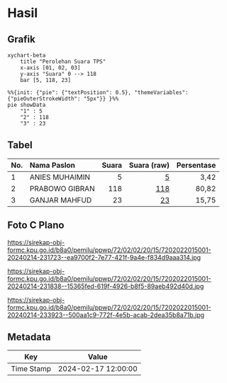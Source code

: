 # Hasil

## Grafik

```mermaid
xychart-beta
    title "Perolehan Suara TPS"
    x-axis [01, 02, 03]
    y-axis "Suara" 0 --> 118
    bar [5, 118, 23]
```

```mermaid
%%{init: {"pie": {"textPosition": 0.5}, "themeVariables": {"pieOuterStrokeWidth": "5px"}} }%%
pie showData
    "1" : 5
    "2" : 118
    "3" : 23
```

## Tabel

| No. | Nama Paslon    | Suara | Suara (raw) | Persentase |
|:--- |:-------------- | -----:| -----------:| ----------:|
| 1   | ANIES MUHAIMIN | 5     | [5][p-1]    | 3,42       |
| 2   | PRABOWO GIBRAN | 118   | [118][p-2]  | 80,82      |
| 3   | GANJAR MAHFUD  | 23    | [23][p-3]   | 15,75      |


[p-1]: https://github.com/gigit-pemilu/pemilu-2024-72-sulawesi-tengah/blob/main/pilpres/hitung-suara/sub/72-sulawesi-tengah/sub/02-poso/sub/02-poso-pesisir/sub/2015-pinedapa/sub/001-tps/sub/paslon-1.txt
[p-2]: https://github.com/gigit-pemilu/pemilu-2024-72-sulawesi-tengah/blob/main/pilpres/hitung-suara/sub/72-sulawesi-tengah/sub/02-poso/sub/02-poso-pesisir/sub/2015-pinedapa/sub/001-tps/sub/paslon-2.txt
[p-3]: https://github.com/gigit-pemilu/pemilu-2024-72-sulawesi-tengah/blob/main/pilpres/hitung-suara/sub/72-sulawesi-tengah/sub/02-poso/sub/02-poso-pesisir/sub/2015-pinedapa/sub/001-tps/sub/paslon-3.txt

## Foto C Plano

https://sirekap-obj-formc.kpu.go.id/b8a0/pemilu/ppwp/72/02/02/20/15/7202022015001-20240214-231723--ea9700f2-7e77-421f-9a4e-f834d9aaa314.jpg

https://sirekap-obj-formc.kpu.go.id/b8a0/pemilu/ppwp/72/02/02/20/15/7202022015001-20240214-231838--15365fed-619f-4926-b8f5-89aeb492d40d.jpg

https://sirekap-obj-formc.kpu.go.id/b8a0/pemilu/ppwp/72/02/02/20/15/7202022015001-20240214-233923--500aa1c9-772f-4e5b-acab-2dea35b8a71b.jpg


## Metadata

| Key        | Value               |
| ---------- | ------------------- |
| Time Stamp | 2024-02-17 12:00:00 |



